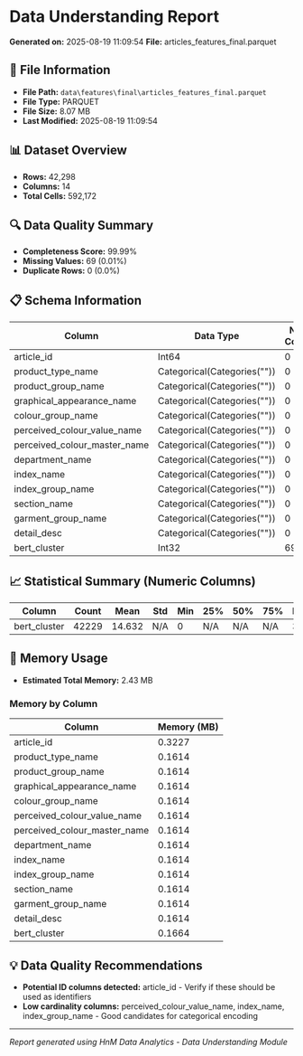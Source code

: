 # Data Understanding Report
**Generated on:** 2025-08-19 11:09:54
**File:** articles_features_final.parquet

## 📄 File Information
- **File Path:** `data\features\final\articles_features_final.parquet`
- **File Type:** PARQUET
- **File Size:** 8.07 MB
- **Last Modified:** 2025-08-19 11:09:54

## 📊 Dataset Overview
- **Rows:** 42,298
- **Columns:** 14
- **Total Cells:** 592,172

## 🔍 Data Quality Summary
- **Completeness Score:** 99.99%
- **Missing Values:** 69 (0.01%)
- **Duplicate Rows:** 0 (0.0%)

## 📋 Schema Information
| Column | Data Type | Null Count | Null % | Unique Count | Unique % |
|--------|-----------|------------|---------|--------------|----------|
| article_id | Int64 | 0 | 0.0% | 42,298 | 100.0% |
| product_type_name | Categorical(Categories("")) | 0 | 0.0% | 124 | 0.29% |
| product_group_name | Categorical(Categories("")) | 0 | 0.0% | 18 | 0.04% |
| graphical_appearance_name | Categorical(Categories("")) | 0 | 0.0% | 30 | 0.07% |
| colour_group_name | Categorical(Categories("")) | 0 | 0.0% | 50 | 0.12% |
| perceived_colour_value_name | Categorical(Categories("")) | 0 | 0.0% | 8 | 0.02% |
| perceived_colour_master_name | Categorical(Categories("")) | 0 | 0.0% | 20 | 0.05% |
| department_name | Categorical(Categories("")) | 0 | 0.0% | 238 | 0.56% |
| index_name | Categorical(Categories("")) | 0 | 0.0% | 10 | 0.02% |
| index_group_name | Categorical(Categories("")) | 0 | 0.0% | 5 | 0.01% |
| section_name | Categorical(Categories("")) | 0 | 0.0% | 56 | 0.13% |
| garment_group_name | Categorical(Categories("")) | 0 | 0.0% | 21 | 0.05% |
| detail_desc | Categorical(Categories("")) | 0 | 0.0% | 19,739 | 46.67% |
| bert_cluster | Int32 | 69 | 0.16% | 32 | 0.08% |

## 📈 Statistical Summary (Numeric Columns)
| Column | Count | Mean | Std | Min | 25% | 50% | 75% | Max |
|--------|-------|------|-----|-----|-----|-----|-----|-----|
| bert_cluster | 42229 | 14.632 | N/A | 0 | N/A | N/A | N/A | 30 |

## 💾 Memory Usage
- **Estimated Total Memory:** 2.43 MB

### Memory by Column
| Column | Memory (MB) |
|--------|-------------|
| article_id | 0.3227 |
| product_type_name | 0.1614 |
| product_group_name | 0.1614 |
| graphical_appearance_name | 0.1614 |
| colour_group_name | 0.1614 |
| perceived_colour_value_name | 0.1614 |
| perceived_colour_master_name | 0.1614 |
| department_name | 0.1614 |
| index_name | 0.1614 |
| index_group_name | 0.1614 |
| section_name | 0.1614 |
| garment_group_name | 0.1614 |
| detail_desc | 0.1614 |
| bert_cluster | 0.1664 |

## 💡 Data Quality Recommendations
- **Potential ID columns detected:** article_id - Verify if these should be used as identifiers
- **Low cardinality columns:** perceived_colour_value_name, index_name, index_group_name - Good candidates for categorical encoding

---
*Report generated using HnM Data Analytics - Data Understanding Module*